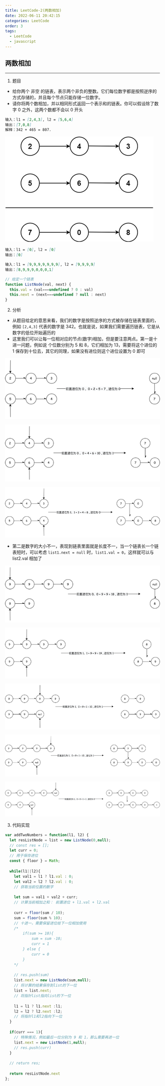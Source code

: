 ```yaml
---
title: LeetCode-2(两数相加)
date: 2022-06-11 20:42:15
categories: LeetCode
order: 3
tags:
  - LeetCode
  - javascript
---
```


## 两数相加

---

1. 题目
- 给你两个 非空 的链表，表示两个非负的整数。它们每位数字都是按照逆序的方式存储的，并且每个节点只能存储一位数字。
- 请你将两个数相加，并以相同形式返回一个表示和的链表。你可以假设除了数字 0 之外，这两个数都不会以 0 开头

```md
输入：l1 = [2,4,3], l2 = [5,6,4]
输出：[7,0,8]
解释：342 + 465 = 807.
```

![](./img/addtwonumber1.png)

```md
输入：l1 = [0], l2 = [0]
输出：[0]
```

```md
输入：l1 = [9,9,9,9,9,9,9], l2 = [9,9,9,9]
输出：[8,9,9,9,0,0,0,1]
```

```js
// 给定一个链表
function ListNode(val, next) {
  this.val = (val===undefined ? 0 : val)
  this.next = (next===undefined ? null : next)
}
```

2. 分析
- 从题目给定的意思来看，我们的数字是按照逆序的方式被存储在链表里面的，例如 `[2,4,3]` 代表的数字是 342。也就是说，如果我们需要遍历链表，它是从数字的低位开始遍历的
- 这里我们可以让每一位相对应的节点(数字)相加，但是要注意两点。第一是十进一问题，例如说 个位数分别为 5 和 8，它们相加为 13，需要将这个进位的 1 保存到十位去，其它的同理，如果没有进位则这个进位设置为 0 即可

![](./img/addTwoNumer1.png)

![](./img/addTwoNumber2.png)

![](./img/addTwoNumber3.png)

- 第二是数字的大小不一，表现到链表里面就是长度不一，当一个链表长一个链表短时，可以考虑 `list1.next = null` 时，`list1.val = 0`，这样就可以与 list2.val 相加了

![](./img/addtwonum4.png)

![](./img/addtwonum5.png)

![](./img/addtwonum6.png)

![](./img/addtwonum7.png)

![](./img/addtwonum8.png)

3. 代码实现
```js
var addTwoNumbers = function(l1, l2) {
  let resListNode = list = new ListNode(0,null);
  // const res = [];
  let curr = 0;
  // 用于保存进位
  const { floor } = Math;

  while(l1||l2){
    let val1 = l1 ? l1.val : 0;
    let val2 = l2 ? l2.val : 0;
    // 获取当前位置的数字

    let sum = val1 + val2 + curr;
    // 计算当前相加之和： 前置进位 + l1.val + l2.val

    curr = floor(sum / 10);
    sum = floor(sum % 10);
    // 十进一，需要保留进位给下一位相加使用
    /*
        if(sum >= 10){
            sum = sum -10;
            curr = 1
        } else {
            curr = 0
        }
    */
   
    // res.push(sum)
    list.next = new ListNode(sum,null);
    // 将计算的结果保存到list的下一位
    list = list.next;
    // 将指针list指向list的下一位

    l1 = l1 ? l1.next :l1;
    l2 = l2 ? l2.next :l2;
    // 将指针l1和l2指向下一位
  }

  if(curr === 1){
    // 特殊情况，例如最后一位分别为 9 和 1，那么需要再进一位
    list.next = new ListNode(1,null);
    // res.push(curr)
  }

  // return res;

  return resListNode.next
};
```
